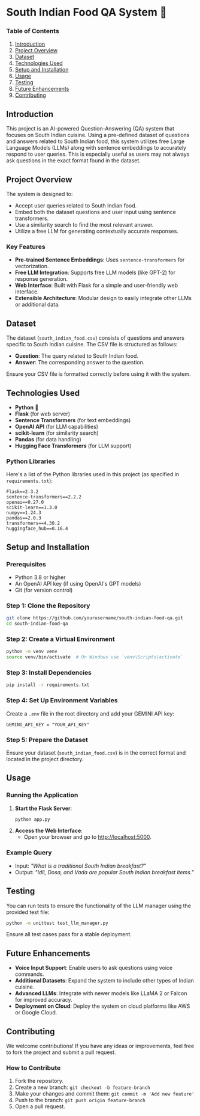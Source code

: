 
# South Indian Food QA System 🍛

### Table of Contents
1. [Introduction](#introduction)
2. [Project Overview](#project-overview)
3. [Dataset](#dataset)
4. [Technologies Used](#technologies-used)
5. [Setup and Installation](#setup-and-installation)
6. [Usage](#usage)
7. [Testing](#testing)
8. [Future Enhancements](#future-enhancements)
9. [Contributing](#contributing)


## Introduction
This project is an AI-powered Question-Answering (QA) system that focuses on South Indian cuisine. Using a pre-defined dataset of questions and answers related to South Indian food, this system utilizes free Large Language Models (LLMs) along with sentence embeddings to accurately respond to user queries. This is especially useful as users may not always ask questions in the exact format found in the dataset.


## Project Overview
The system is designed to:
- Accept user queries related to South Indian food.
- Embed both the dataset questions and user input using sentence transformers.
- Use a similarity search to find the most relevant answer.
- Utilize a free LLM for generating contextually accurate responses.

### Key Features
- **Pre-trained Sentence Embeddings**: Uses `sentence-transformers` for vectorization.
- **Free LLM Integration**: Supports free LLM models (like GPT-2) for response generation.
- **Web Interface**: Built with Flask for a simple and user-friendly web interface.
- **Extensible Architecture**: Modular design to easily integrate other LLMs or additional data.


## Dataset
The dataset (`south_indian_food.csv`) consists of questions and answers specific to South Indian cuisine. The CSV file is structured as follows:
- **Question**: The query related to South Indian food.
- **Answer**: The corresponding answer to the question.

Ensure your CSV file is formatted correctly before using it with the system.


## Technologies Used
- **Python** 🐍
- **Flask** (for web server)
- **Sentence Transformers** (for text embeddings)
- **OpenAI API** (for LLM capabilities)
- **scikit-learn** (for similarity search)
- **Pandas** (for data handling)
- **Hugging Face Transformers** (for LLM support)

### Python Libraries
Here's a list of the Python libraries used in this project (as specified in `requirements.txt`):
```
Flask==2.3.2
sentence-transformers==2.2.2
openai==0.27.0
scikit-learn==1.3.0
numpy==1.24.3
pandas==2.0.3
transformers==4.30.2
huggingface_hub==0.16.4
```


## Setup and Installation

### Prerequisites
- Python 3.8 or higher
- An OpenAI API key (if using OpenAI's GPT models)
- Git (for version control)

### Step 1: Clone the Repository
```bash
git clone https://github.com/yourusername/south-indian-food-qa.git
cd south-indian-food-qa
```

### Step 2: Create a Virtual Environment
```bash
python -m venv venv
source venv/bin/activate  # On Windows use `venv\Scripts\activate`
```

### Step 3: Install Dependencies
```bash
pip install -r requirements.txt
```

### Step 4: Set Up Environment Variables
Create a `.env` file in the root directory and add your GEMINI API key:
```
GEMINI_API_KEY = "YOUR_API_KEY"
```

### Step 5: Prepare the Dataset
Ensure your dataset (`south_indian_food.csv`) is in the correct format and located in the project directory.


## Usage

### Running the Application
1. **Start the Flask Server**:
   ```bash
   python app.py
   ```
2. **Access the Web Interface**:
   - Open your browser and go to [http://localhost:5000](http://localhost:5000).

### Example Query
- Input: *"What is a traditional South Indian breakfast?"*
- Output: *"Idli, Dosa, and Vada are popular South Indian breakfast items."*


## Testing

You can run tests to ensure the functionality of the LLM manager using the provided test file:

```bash
python -m unittest test_llm_manager.py
```

Ensure all test cases pass for a stable deployment.

## Future Enhancements
- **Voice Input Support**: Enable users to ask questions using voice commands.
- **Additional Datasets**: Expand the system to include other types of Indian cuisine.
- **Advanced LLMs**: Integrate with newer models like LLaMA 2 or Falcon for improved accuracy.
- **Deployment on Cloud**: Deploy the system on cloud platforms like AWS or Google Cloud.


## Contributing
We welcome contributions! If you have any ideas or improvements, feel free to fork the project and submit a pull request.

### How to Contribute
1. Fork the repository.
2. Create a new branch: `git checkout -b feature-branch`
3. Make your changes and commit them: `git commit -m 'Add new feature'`
4. Push to the branch: `git push origin feature-branch`
5. Open a pull request.


